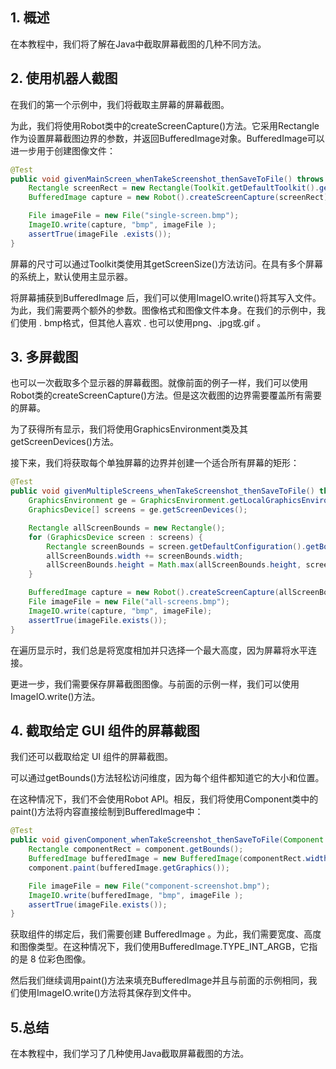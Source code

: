 ## 1. 概述

在本教程中，我们将了解在Java中截取屏幕截图的几种不同方法。

## 2. 使用机器人截图

在我们的第一个示例中，我们将截取主屏幕的屏幕截图。

为此，我们将使用Robot类中的createScreenCapture()方法。它采用Rectangle作为设置屏幕截图边界的参数，并返回BufferedImage对象。BufferedImage可以进一步用于创建图像文件：

```java
@Test
public void givenMainScreen_whenTakeScreenshot_thenSaveToFile() throws Exception {
    Rectangle screenRect = new Rectangle(Toolkit.getDefaultToolkit().getScreenSize());
    BufferedImage capture = new Robot().createScreenCapture(screenRect);

    File imageFile = new File("single-screen.bmp");
    ImageIO.write(capture, "bmp", imageFile );
    assertTrue(imageFile .exists());
}
```

屏幕的尺寸可以通过Toolkit类使用其getScreenSize()方法访问。在具有多个屏幕的系统上，默认使用主显示器。

将屏幕捕获到BufferedImage 后，我们可以使用ImageIO.write()将其写入文件。为此，我们需要两个额外的参数。图像格式和图像文件本身。在我们的示例中，我们使用 . bmp格式，但其他人喜欢 . 也可以使用png、.jpg或.gif 。

## 3. 多屏截图

也可以一次截取多个显示器的屏幕截图。就像前面的例子一样，我们可以使用Robot类的createScreenCapture()方法。但是这次截图的边界需要覆盖所有需要的屏幕。

为了获得所有显示，我们将使用GraphicsEnvironment类及其 getScreenDevices()方法。

接下来，我们将获取每个单独屏幕的边界并创建一个适合所有屏幕的矩形：

```java
@Test
public void givenMultipleScreens_whenTakeScreenshot_thenSaveToFile() throws Exception {
    GraphicsEnvironment ge = GraphicsEnvironment.getLocalGraphicsEnvironment();
    GraphicsDevice[] screens = ge.getScreenDevices();

    Rectangle allScreenBounds = new Rectangle();
    for (GraphicsDevice screen : screens) {
        Rectangle screenBounds = screen.getDefaultConfiguration().getBounds();
        allScreenBounds.width += screenBounds.width;
        allScreenBounds.height = Math.max(allScreenBounds.height, screenBounds.height);
    }

    BufferedImage capture = new Robot().createScreenCapture(allScreenBounds);
    File imageFile = new File("all-screens.bmp");
    ImageIO.write(capture, "bmp", imageFile);
    assertTrue(imageFile.exists());
}
```

在遍历显示时，我们总是将宽度相加并只选择一个最大高度，因为屏幕将水平连接。

更进一步，我们需要保存屏幕截图图像。与前面的示例一样，我们可以使用ImageIO.write()方法。

## 4. 截取给定 GUI 组件的屏幕截图

我们还可以截取给定 UI 组件的屏幕截图。

可以通过getBounds()方法轻松访问维度，因为每个组件都知道它的大小和位置。

在这种情况下，我们不会使用Robot API。相反，我们将使用Component类中的paint()方法将内容直接绘制到BufferedImage中：

```java
@Test
public void givenComponent_whenTakeScreenshot_thenSaveToFile(Component component) throws Exception {
    Rectangle componentRect = component.getBounds();
    BufferedImage bufferedImage = new BufferedImage(componentRect.width, componentRect.height, BufferedImage.TYPE_INT_ARGB);
    component.paint(bufferedImage.getGraphics());

    File imageFile = new File("component-screenshot.bmp");
    ImageIO.write(bufferedImage, "bmp", imageFile );
    assertTrue(imageFile.exists());
}
```

获取组件的绑定后，我们需要创建 BufferedImage 。为此，我们需要宽度、高度和图像类型。在这种情况下，我们使用BufferedImage.TYPE_INT_ARGB，它指的是 8 位彩色图像。

然后我们继续调用paint()方法来填充BufferedImage并且与前面的示例相同，我们使用ImageIO.write()方法将其保存到文件中。

## 5.总结

在本教程中，我们学习了几种使用Java截取屏幕截图的方法。